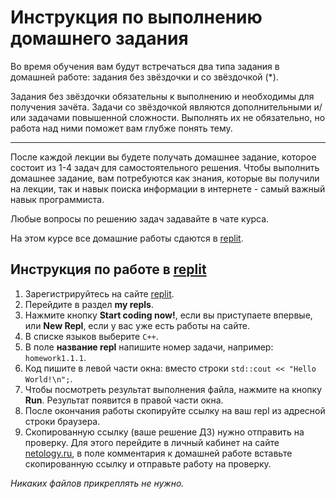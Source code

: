 # Инструкция по выполнению домашнего задания

Во время обучения вам будут встречаться два типа задания в домашней работе: задания без звёздочки и со звёздочкой (*).

Задания без звёздочки обязательны к выполнению и необходимы для получения зачёта.
Задачи со звёздочкой являются дополнительными и/или задачами повышенной сложности. Выполнять их не обязательно, но работа над ними поможет вам глубже понять тему.

-----

После каждой лекции вы будете получать домашнее задание, которое состоит из 1-4 задач для самостоятельного решения. Чтобы выполнить домашнее задание, вам потребуются как знания, которые вы получили на лекции, так и навык поиска информации в интернете - самый важный навык программиста.

Любые вопросы по решению задач задавайте в чате курса.

На этом курсе все домашние работы сдаются в [replit](https://repl.it).

## Инструкция по работе в [replit](https://repl.it)

1. Зарегистрируйтесь на сайте [replit](http://repl.it/).
2. Перейдите в раздел **my repls**.
3. Нажмите кнопку **Start coding now!**, если вы приступаете впервые, или **New Repl**, если у вас уже есть работы на сайте.
4. В списке языков выберите `C++`.
5. В поле **название repl** напишите номер задачи, например: `homework1.1.1`.
6. Код пишите в левой части окна: вместо строки `std::cout << "Hello World!\n";`.
7. Чтобы посмотреть результат выполнения файла, нажмите на кнопку **Run**. Результат появится в правой части окна.
8. После окончания работы скопируйте ссылку на ваш repl из адресной строки браузера.
9. Скопированную ссылку (ваше решение ДЗ) нужно отправить на проверку. Для этого перейдите в личный кабинет на сайте [netology.ru](http://netology.ru/), в поле комментария к домашней работе вставьте скопированную ссылку и отправьте работу на проверку.

_Никаких файлов прикреплять не нужно._
